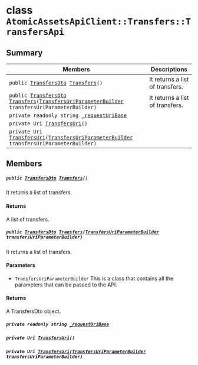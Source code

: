 # class `AtomicAssetsApiClient::Transfers::TransfersApi` 

## Summary

 Members                                | Descriptions                                
----------------------------------------|---------------------------------------------
`public `[`TransfersDto`](.github/workflows/documentation/md/AtomicAssetsApiClient--Transfers--TransfersDto.md#class_atomic_assets_api_client_1_1_transfers_1_1_transfers_dto)` `[`Transfers`](#class_atomic_assets_api_client_1_1_transfers_1_1_transfers_api_1aec0b36332a9be12df6ebfb067da0ecba)`()` | It returns a list of transfers.
`public `[`TransfersDto`](.github/workflows/documentation/md/AtomicAssetsApiClient--Transfers--TransfersDto.md#class_atomic_assets_api_client_1_1_transfers_1_1_transfers_dto)` `[`Transfers`](#class_atomic_assets_api_client_1_1_transfers_1_1_transfers_api_1ac692fc0ceac5e8f2bf583f1e41cabdae)`(`[`TransfersUriParameterBuilder`](.github/workflows/documentation/md/AtomicAssetsApiClient--Transfers--TransfersUriParameterBuilder.md#class_atomic_assets_api_client_1_1_transfers_1_1_transfers_uri_parameter_builder)` transfersUriParameterBuilder)` | It returns a list of transfers.
`private readonly string `[`_requestUriBase`](#class_atomic_assets_api_client_1_1_transfers_1_1_transfers_api_1a1854c4909a1013a684af16fb52e8a387) | 
`private Uri `[`TransfersUri`](#class_atomic_assets_api_client_1_1_transfers_1_1_transfers_api_1a75e5cf6cddb62fc9e45fbf831b1d71d1)`()` | 
`private Uri `[`TransfersUri`](#class_atomic_assets_api_client_1_1_transfers_1_1_transfers_api_1a9388420fefbd204d7f362bc1386dc980)`(`[`TransfersUriParameterBuilder`](.github/workflows/documentation/md/AtomicAssetsApiClient--Transfers--TransfersUriParameterBuilder.md#class_atomic_assets_api_client_1_1_transfers_1_1_transfers_uri_parameter_builder)` transfersUriParameterBuilder)` | 

## Members

##### `public `[`TransfersDto`](.github/workflows/documentation/md/AtomicAssetsApiClient--Transfers--TransfersDto.md#class_atomic_assets_api_client_1_1_transfers_1_1_transfers_dto)` `[`Transfers`](#class_atomic_assets_api_client_1_1_transfers_1_1_transfers_api_1aec0b36332a9be12df6ebfb067da0ecba)`()` 

It returns a list of transfers.

#### Returns
A list of transfers.

##### `public `[`TransfersDto`](.github/workflows/documentation/md/AtomicAssetsApiClient--Transfers--TransfersDto.md#class_atomic_assets_api_client_1_1_transfers_1_1_transfers_dto)` `[`Transfers`](#class_atomic_assets_api_client_1_1_transfers_1_1_transfers_api_1ac692fc0ceac5e8f2bf583f1e41cabdae)`(`[`TransfersUriParameterBuilder`](.github/workflows/documentation/md/AtomicAssetsApiClient--Transfers--TransfersUriParameterBuilder.md#class_atomic_assets_api_client_1_1_transfers_1_1_transfers_uri_parameter_builder)` transfersUriParameterBuilder)` 

It returns a list of transfers.

#### Parameters
* `TransfersUriParameterBuilder` This is a class that contains all the parameters that can be passed to the API.

#### Returns
A TransfersDto object.

##### `private readonly string `[`_requestUriBase`](#class_atomic_assets_api_client_1_1_transfers_1_1_transfers_api_1a1854c4909a1013a684af16fb52e8a387) 

##### `private Uri `[`TransfersUri`](#class_atomic_assets_api_client_1_1_transfers_1_1_transfers_api_1a75e5cf6cddb62fc9e45fbf831b1d71d1)`()` 

##### `private Uri `[`TransfersUri`](#class_atomic_assets_api_client_1_1_transfers_1_1_transfers_api_1a9388420fefbd204d7f362bc1386dc980)`(`[`TransfersUriParameterBuilder`](.github/workflows/documentation/md/AtomicAssetsApiClient--Transfers--TransfersUriParameterBuilder.md#class_atomic_assets_api_client_1_1_transfers_1_1_transfers_uri_parameter_builder)` transfersUriParameterBuilder)` 

